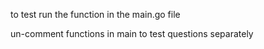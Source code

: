 
  
  
  to test run the function in the main.go file

  un-comment functions in main to test questions separately  
